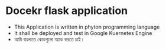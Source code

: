 # Docekr flask application 

- This Application is written in phyton programming language
- It shall be deployed and test in Google Kuernetes Engine
- আমি বাংলাতে কোডগুলো অ্যাড করতে চাই। 